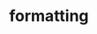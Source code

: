 # formatting

<ApiObject
  path="mirascope.llm.formatting.types.Format"
  symbolName="Format"
  slug="format"
  canonicalPath="formatting"
/>

<ApiObject
  path="mirascope.llm.formatting.types.FormattableT"
  symbolName="FormattableT"
  slug="formattable-t"
  canonicalPath="formatting"
/>

<ApiObject
  path="mirascope.llm.formatting.types.FormattableT"
  symbolName="FormattableT"
  slug="formattable-t"
  canonicalPath="formatting"
/>

<ApiObject
  path="mirascope.llm.formatting.types.FormattingMode"
  symbolName="FormattingMode"
  slug="formatting-mode"
  canonicalPath="formatting"
/>

<ApiObject
  path="mirascope.llm.formatting.from_call_args.FromCallArgs"
  symbolName="FromCallArgs"
  slug="from-call-args"
  canonicalPath="formatting"
/>

<ApiObject
  path="mirascope.llm.formatting.partial.Partial"
  symbolName="Partial"
  slug="partial"
  canonicalPath="formatting"
/>

<ApiObject
  path="mirascope.llm.formatting.format.format"
  symbolName="format"
  slug="format_fn"
  canonicalPath="formatting"
/>

<ApiObject
  path="mirascope.llm.formatting.format.resolve_format"
  symbolName="resolve_format"
  slug="resolve_format"
  canonicalPath="formatting"
/>